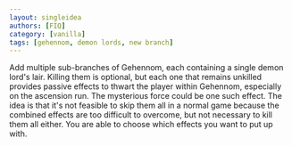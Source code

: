 ```yaml
---
layout: singleidea
authors: [FIQ]
category: [vanilla]
tags: [gehennom, demon lords, new branch]
---
```

Add multiple sub-branches of Gehennom, each containing a single demon lord's lair. Killing them is optional, but each one that remains unkilled provides passive effects to thwart the player within Gehennom, especially on the ascension run. The mysterious force could be one such effect. The idea is that it's not feasible to skip them all in a normal game because the combined effects are too difficult to overcome, but not necessary to kill them all either. You are able to choose which effects you want to put up with.
